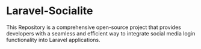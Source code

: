 # Laravel-Socialite
This Repository is a comprehensive open-source project that provides developers with a seamless and efficient way to integrate social media login functionality into Laravel applications.
